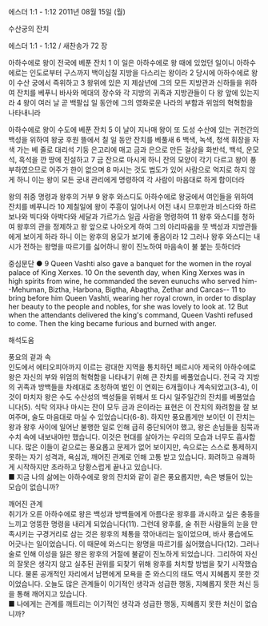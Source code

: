 에스더 1:1 - 1:12 
2011년 08월 15일 (월)

수산궁의 잔치



에스더 1:1 - 1:12 / 새찬송가 72 장


아하수에로 왕이 전국에 베푼 잔치
1 이 일은 아하수에로 왕 때에 있었던 일이니 아하수에로는 인도로부터 구스까지 백이십칠 지방을 다스리는 왕이라 2 당시에 아하수에로 왕이 수산 궁에서 즉위하고 3 왕위에 있은 지 제삼년에 그의 모든 지방관과 신하들을 위하여 잔치를 베푸니 바사와 메대의 장수와 각 지방의 귀족과 지방관들이 다 왕 앞에 있는지라 4 왕이 여러 날 곧 백팔십 일 동안에 그의 영화로운 나라의 부함과 위엄의 혁혁함을 나타내니라   

아하수에로 왕이 수도에 베푼 잔치 
5 이 날이 지나매 왕이 또 도성 수산에 있는 귀천간의 백성을 위하여 왕궁 후원 뜰에서 칠 일 동안 잔치를 베풀새 6 백색, 녹색, 청색 휘장을 자색 가는 베 줄로 대리석 기둥 은고리에 매고 금과 은으로 만든 걸상을 화반석, 백석, 운모석, 흑석을 깐 땅에 진설하고 7 금 잔으로 마시게 하니 잔의 모양이 각기 다르고 왕이 풍부하였으므로 어주가 한이 없으며 8 마시는 것도 법도가 있어 사람으로 억지로 하지 않게 하니 이는 왕이 모든 궁내 관리에게 명령하여 각 사람이 마음대로 하게 함이더라   

왕의 취중 명령과 왕후의 거부 
9 왕후 와스디도 아하수에로 왕궁에서 여인들을 위하여 잔치를 베푸니라 10 제칠일에 왕이 주흥이 일어나서 어전 내시 므후만과 비스다와 하르보나와 빅다와 아박다와 세달과 가르가스 일곱 사람을 명령하여 11 왕후 와스디를 청하여 왕후의 관을 정제하고 왕 앞으로 나아오게 하여 그의 아리따움을 뭇 백성과 지방관들에게 보이게 하라 하니 이는 왕후의 용모가 보기에 좋음이라 12 그러나 왕후 와스디는 내시가 전하는 왕명을 따르기를 싫어하니 왕이 진노하여 마음속이 불 붙는 듯하더라   

중심문단 ● 9 Queen Vashti also gave a banquet for the women in the royal palace of King Xerxes. 10 On the seventh day, when King Xerxes was in high spirits from wine, he commanded the seven eunuchs who served him--Mehuman, Biztha, Harbona, Bigtha, Abagtha, Zethar and Carcas-- 11 to bring before him Queen Vashti, wearing her royal crown, in order to display her beauty to the people and nobles, for she was lovely to look at. 12 But when the attendants delivered the king's command, Queen Vashti refused to come. Then the king became furious and burned with anger.

해석도움





풍요의 겉과 속  
인도에서 에티오피아까지 이르는 광대한 지역을 통치하던 페르시아 제국의 아하수에로 왕은 자신의 부와 위엄의 혁혁함을 나타내기 위해 큰 잔치를 베풀었습니다. 전국 각 지방의 귀족과 방백들을 차례대로 초청하여 벌인 이 연회는 6개월이나 계속되었고(3-4), 이것이 마치자 왕은 수도 수산성의 백성들을 위해서 또 다시 일주일간의 잔치를 베풀었습니다(5). 식탁 의자나 마시는 잔이 모두 금과 은이라는 표현은 이 잔치의 화려함을 잘 보여주며, 술도 마음대로 마실 수 있었습니다(6-8). 하지만 풍요롭게만 보이던 이 잔치는 왕과 왕후 사이에 일어난 불행한 일로 인해 급히 중단되어야 했고, 왕은 손님들을 침묵과 수치 속에 내보내야만 했습니다. 이것은 현대를 살아가는 우리의 모습과 너무도 흡사합니다. 많은 이들이 겉으로는 풍요롭고 문제가 없어 보이지만, 속으로는 스스로 통제하지 못하는 자기 성격과, 욕심과, 깨어진 관계로 인해 고통 받고 있습니다. 화려하고 유쾌하게 시작하지만 초라하고 당황스럽게 끝나고 있습니다.   
■ 지금 나의 삶에는 아하수에로 왕의 잔치와 같이 겉은 풍요롭지만, 속은 병들어 있는 모습이 없습니까? 

깨어진 관계  
취기가 오른 아하수에로 왕은 백성과 방백들에게 아름다운 왕후를 과시하고 싶은 충동을 느끼고 엉뚱한 명령을 내리게 되었습니다(11). 그런데 왕후를, 술 취한 사람들의 눈을 만족시키는 구경거리로 삼는 것은 왕후의 체통을 깎아내리는 일이었으며, 바사 풍습에도 어긋나는 일이었습니다. 이 때문에 와스디는 왕명을 따르기를 싫어했습니다(12). 그러나 술로 인해 이성을 잃은 왕은 왕후의 거절에 불같이 진노하게 되었습니다. 그리하여 자신의 잘못은 생각지 않고 실추된 권위를 되찾기 위해 왕후를 처치할 방법을 찾기 시작했습니다. 물론 공개적인 자리에서 남편에게 모욕을 준 와스디의 태도 역시 지혜롭지 못한 것이었습니다. 오늘도 많은 관계들이 이기적인 생각과 성급한 행동, 지혜롭지 못한 처신 등을 통해 깨어지고 있습니다.  
■ 나에게는 관계를 깨트리는 이기적인 생각과 성급한 행동, 지혜롭지 못한 처신이 없습니까?